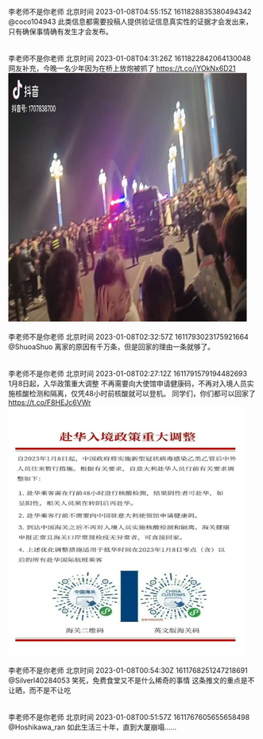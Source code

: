 李老师不是你老师 北京时间 2023-01-08T04:55:15Z 1611828835380494342<br>@coco104943 此类信息都需要投稿人提供验证信息真实性的证据才会发出来，只有确保事情确有发生才会发布。<br><br><br>李老师不是你老师 北京时间 2023-01-08T04:31:26Z 1611822842064130048<br>网友补充，今晚一名少年因为在桥上放炮被抓了 https://t.co/jYOkNx6D21<br><img src='/temp/video/2023/y-Month-1/r-Day-08/whyyoutouzhele/1611822842064130048_0.jpg' width='480' height='500'><br><br>李老师不是你老师 北京时间 2023-01-08T02:32:57Z 1611793023175921664<br>@ShuoaShuo 离家的原因有千万条，但是回家的理由一条就够了。<br><br><br>李老师不是你老师 北京时间 2023-01-08T02:27:12Z 1611791579194482693<br>1月8日起，入华政策重大调整
不再需要向大使馆申请健康码，不再对入境人员实施核酸检测和隔离，仅凭48小时前核酸就可以登机。
同学们，你们都可以回家了 https://t.co/F8HEJc6VWr<br><img src='/temp/image/2023/y-Month-1/1611791579194482693_0.jpg' width='480' height='500'><br><br>李老师不是你老师 北京时间 2023-01-08T00:54:30Z 1611768251247218691<br>@Silverl40284053 笑死，免费食堂又不是什么稀奇的事情
这条推文的重点是不让晒，而不是不让吃<br><br><br>李老师不是你老师 北京时间 2023-01-08T00:51:57Z 1611767605655658498<br>@Hoshikawa_ran 如此生活三十年，直到大厦崩塌......<br><br><br>